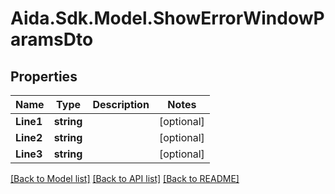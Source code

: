 # Aida.Sdk.Model.ShowErrorWindowParamsDto

## Properties

Name | Type | Description | Notes
------------ | ------------- | ------------- | -------------
**Line1** | **string** |  | [optional] 
**Line2** | **string** |  | [optional] 
**Line3** | **string** |  | [optional] 

[[Back to Model list]](../README.md#documentation-for-models) [[Back to API list]](../README.md#documentation-for-api-endpoints) [[Back to README]](../README.md)

